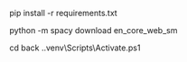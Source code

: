 pip install -r requirements.txt

python -m spacy download en_core_web_sm


cd back
.\.venv\Scripts\Activate.ps1
